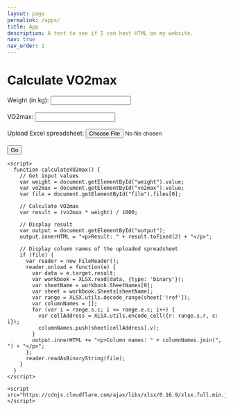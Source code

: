```yaml
---
layout: page
permalink: /apps/
title: App
description: A test to see if I can host HTML on my website. 
nav: true
nav_order: 1
---
```


<!DOCTYPE html>
<html>
  <head>
    <meta charset="UTF-8">
    <title>Calculate VO2max</title>
  </head>
  <body>
    <h1>Calculate VO2max</h1>
    <form id="vo2max-form">
      <label for="weight">Weight (in kg):</label>
      <input type="number" id="weight" name="weight" required><br><br>
      <label for="vo2max">VO2max:</label>
      <input type="number" id="vo2max" name="vo2max" step="0.01" required><br><br>
      <label for="file">Upload Excel spreadsheet:</label>
      <input type="file" id="file" name="file"><br><br>
      <input type="button" value="Go" onclick="calculateVO2max()">
    </form>
    <div id="output"></div>
    
    <script>
      function calculateVO2max() {
        // Get input values
        var weight = document.getElementById("weight").value;
        var vo2max = document.getElementById("vo2max").value;
        var file = document.getElementById("file").files[0];
        
        // Calculate VO2max
        var result = (vo2max * weight) / 1000;
        
        // Display result
        var output = document.getElementById("output");
        output.innerHTML = "<p>Result: " + result.toFixed(2) + "</p>";
        
        // Display column names of the uploaded spreadsheet
        if (file) {
          var reader = new FileReader();
          reader.onload = function(e) {
            var data = e.target.result;
            var workbook = XLSX.read(data, {type: 'binary'});
            var sheetName = workbook.SheetNames[0];
            var sheet = workbook.Sheets[sheetName];
            var range = XLSX.utils.decode_range(sheet['!ref']);
            var columnNames = [];
            for (var i = range.s.c; i <= range.e.c; i++) {
              var cellAddress = XLSX.utils.encode_cell({r: range.s.r, c: i});
              columnNames.push(sheet[cellAddress].v);
            }
            output.innerHTML += "<p>Column names: " + columnNames.join(", ") + "</p>";
          };
          reader.readAsBinaryString(file);
        }
      }
    </script>
    
    <script src="https://cdnjs.cloudflare.com/ajax/libs/xlsx/0.16.9/xlsx.full.min.js"></script>
  </body>
</html>
